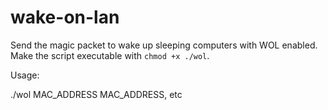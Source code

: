 # wake-on-lan

Send the magic packet to wake up sleeping computers with WOL enabled. Make the script executable with `chmod +x ./wol`. 

Usage:

./wol MAC_ADDRESS MAC_ADDRESS, etc
